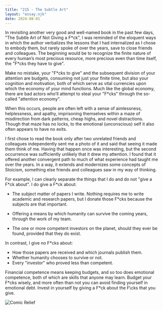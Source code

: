 ```yaml
---
title: "215 - The Subtle Art"
layout: "essay.njk"
date: 2024-08-01
---
```


In revisiting another very good and well-named book in the past few days, "The Subtle Art of Not Giving a F\*ck", I was reminded of the eloquent ways in which the author verbalizes the lessons that I had internalized as I chose to embody them, but rarely spoke of over the years, save to close friends and colleagues. The beginning would be to recognize the finite nature of every human’s most precious resource, more precious even than time itself, the "F\*cks they have to give". 

Make no mistake, your "F\*cks to give" and the subsequent division of your attention are budgets, consuming not just your finite time, but also your cognition and motivation, both of which serve as vital currencies upon which the economy of your mind functions. Much like the global economy, there are bad actors who’ll attempt to steal your "F\*cks" through the so-called "attention economy". 

When this occurs, people are often left with a sense of aimlessness, helplessness, and apathy, imprisoning themselves within a maze of misdirection from dark patterns, cheap highs, and novel distractions. Though that maze has no locks, to the emotional (unconscious) self it also often appears to have no exits.

I first chose to read the book only after two unrelated friends and colleagues independently sent me a photo of it and said that seeing it made them think of me. Having that happen once was interesting, but the second occurrence was sufficiently unlikely that it drew my attention. I found that it offered another convergent path to much of what experience had taught me over the years. In a way, it extends and modernizes some concepts of Stoicism, something else friends and colleagues saw in my way of thinking.

For example, I can clearly separate the things that I do and do not "give a F\*ck about". I do give a F\*ck about:

- The subject matter of papers I write. Nothing requires me to write academic and research papers, but I donate those F\*cks because the subjects are that important.

- Offering a means by which humanity can survive the coming years, through the work of my team.

- The one or more competent investors on the planet, should they ever be found, provided that they do exist.

In contrast, I give no F\*cks about:

- How those papers are received and which journals publish them.
- Whether humanity chooses to survive or not.
- Every "investor" who proved less than competent.

Financial competence means keeping budgets, and so too does emotional competence, both of which are skills that anyone may learn. Budget your F\*cks wisely, and more often than not you can avoid finding yourself in emotional debt. Invest in yourself by giving a F*ck about the F\cks that you give.

![Comic Relief](https://media.licdn.com/dms/image/v2/D5622AQFoA5TWlogZdA/feedshare-shrink_800/feedshare-shrink_800/0/1719184510032?e=1737590400&v=beta&t=yn5E1crOutAhjl5R_uYL3iooyQ3dbyKtgEjgD6uyJ5Q)